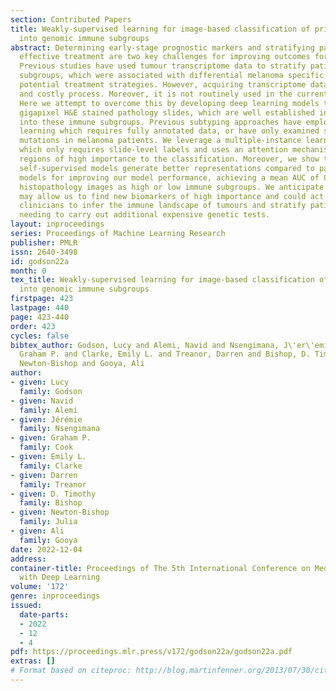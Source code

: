 ```yaml
---
section: Contributed Papers
title: Weakly-supervised learning for image-based classification of primary melanomas
  into genomic immune subgroups
abstract: Determining early-stage prognostic markers and stratifying patients for
  effective treatment are two key challenges for improving outcomes for melanoma patients.
  Previous studies have used tumour transcriptome data to stratify patients into immune
  subgroups, which were associated with differential melanoma specific survival and
  potential treatment strategies. However, acquiring transcriptome data is a time-consuming
  and costly process. Moreover, it is not routinely used in the current clinical workflow.
  Here we attempt to overcome this by developing deep learning models to classify
  gigapixel H&E stained pathology slides, which are well established in clinical workflows,
  into these immune subgroups. Previous subtyping approaches have employed supervised
  learning which requires fully annotated data, or have only examined single genetic
  mutations in melanoma patients. We leverage a multiple-instance learning approach,
  which only requires slide-level labels and uses an attention mechanism to highlight
  regions of high importance to the classification. Moreover, we show that pathology-specific
  self-supervised models generate better representations compared to pathology-agnostic
  models for improving our model performance, achieving a mean AUC of 0.76 for classifying
  histopathology images as high or low immune subgroups. We anticipate that this method
  may allow us to find new biomarkers of high importance and could act as a tool for
  clinicians to infer the immune landscape of tumours and stratify patients, without
  needing to carry out additional expensive genetic tests.
layout: inproceedings
series: Proceedings of Machine Learning Research
publisher: PMLR
issn: 2640-3498
id: godson22a
month: 0
tex_title: Weakly-supervised learning for image-based classification of primary melanomas
  into genomic immune subgroups
firstpage: 423
lastpage: 440
page: 423-440
order: 423
cycles: false
bibtex_author: Godson, Lucy and Alemi, Navid and Nsengimana, J\'er\'emie and Cook,
  Graham P. and Clarke, Emily L. and Treanor, Darren and Bishop, D. Timothy and Julia,
  Newton-Bishop and Gooya, Ali
author:
- given: Lucy
  family: Godson
- given: Navid
  family: Alemi
- given: Jérémie
  family: Nsengimana
- given: Graham P.
  family: Cook
- given: Emily L.
  family: Clarke
- given: Darren
  family: Treanor
- given: D. Timothy
  family: Bishop
- given: Newton-Bishop
  family: Julia
- given: Ali
  family: Gooya
date: 2022-12-04
address:
container-title: Proceedings of The 5th International Conference on Medical Imaging
  with Deep Learning
volume: '172'
genre: inproceedings
issued:
  date-parts:
  - 2022
  - 12
  - 4
pdf: https://proceedings.mlr.press/v172/godson22a/godson22a.pdf
extras: []
# Format based on citeproc: http://blog.martinfenner.org/2013/07/30/citeproc-yaml-for-bibliographies/
---
```

